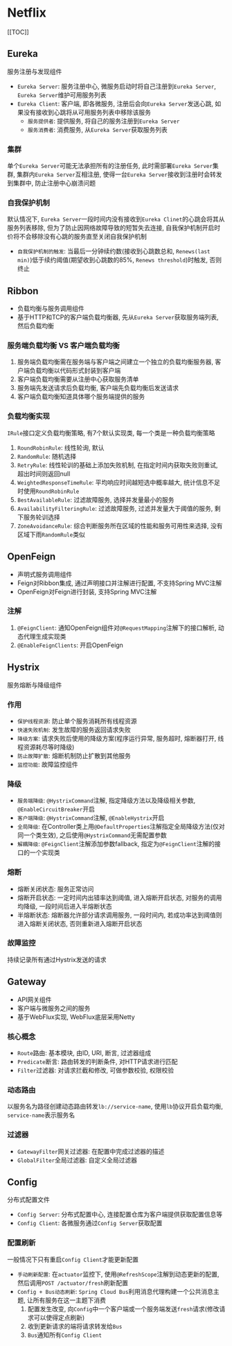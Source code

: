 # Netflix

[[TOC]]

## Eureka

服务注册与发现组件

- `Eureka Server`: 服务注册中心, 微服务启动时将自己注册到`Eureka Server`, `Eureka Server`维护可用服务列表
- `Eureka Client`: 客户端, 即各微服务, 注册后会向`Eureka Server`发送心跳, 如果没有接收到心跳将从可用服务列表中移除该服务
  - `服务提供者`: 提供服务, 将自己的服务注册到`Eureka Server`
  - `服务消费者`: 消费服务, 从`Eureka Server`获取服务列表

### 集群

单个`Eureka Server`可能无法承担所有的注册任务, 此时需部署`Eureka Server`集群, 集群内`Eureka Server`互相注册, 使得一台`Eureka Server`接收到注册时会转发到集群中, 防止注册中心崩溃问题

### 自我保护机制

默认情况下, `Eureka Server`一段时间内没有接收到`Eureka Clinet`的心跳会将其从服务列表移除, 但为了防止因网络故障导致的短暂失去连接, 自我保护机制开启时价将不会移除没有心跳的服务直至关闭自我保护机制

- `自我保护机制的触发`: 当最后一分钟续约数(接收到心跳数总和, `Renews(last min)`)低于续约阈值(期望收到心跳数的85%, `Renews threshold`)时触发, 否则终止

## Ribbon

- 负载均衡与服务调用组件
- 基于HTTP和TCP的客户端负载均衡器, 先从`Eureka Server`获取服务端列表, 然后负载均衡

### 服务端负载均衡 VS 客户端负载均衡

1. 服务端负载均衡需在服务端与客户端之间建立一个独立的负载均衡服务器, 客户端负载均衡以代码形式封装到客户端
2. 客户端负载均衡需要从注册中心获取服务清单
3. 服务端先发送请求后负载均衡, 客户端先负载均衡后发送请求
4. 客户端负载均衡知道具体哪个服务端提供的服务

### 负载均衡实现

`IRule`接口定义负载均衡策略, 有7个默认实现类, 每一个类是一种负载均衡策略

1. `RoundRobinRule`: 线性轮询, 默认
2. `RandomRule`: 随机选择
3. `RetryRule`: 线性轮训的基础上添加失败机制, 在指定时间内获取失败则重试, 超出时间则返回null
4. `WeightedResponseTimeRule`: 平均响应时间越短选中概率越大, 统计信息不足时使用`RoundRobinRule`
5. `BestAvailableRule`: 过滤故障服务, 选择并发量最小的服务
6. `AvailabilityFilteringRule`: 过滤故障服务, 过滤并发量大于阈值的服务, 剩下服务轮训选择
7. `ZoneAvoidanceRule`: 综合判断服务所在区域的性能和服务可用性来选择, 没有区域下雨`RandomRule`类似

## OpenFeign

- 声明式服务调用组件
- Feign对Ribbon集成, 通过声明接口并注解进行配置, 不支持Spring MVC注解
- OpenFeign对Feign进行封装, 支持Spring MVC注解

### 注解

1. `@FeignClient`: 通知OpenFeign组件对`@RequestMapping`注解下的接口解析, 动态代理生成实现类
2. `@EnableFeignClients`: 开启OpenFeign

## Hystrix

服务熔断与降级组件

### 作用

- `保护线程资源`: 防止单个服务消耗所有线程资源
- `快速失败机制`: 发生故障的服务返回请求失败
- `降级方案`: 请求失败后使用的降级方案(程序运行异常, 服务超时, 熔断器打开, 线程资源耗尽等时降级)
- `防止故障扩散`: 熔断机制防止扩散到其他服务
- `监控功能`: 故障监控组件

### 降级

- `服务端降级`: `@HystrixCommand`注解, 指定降级方法以及降级相关参数, `@EnableCircuitBreaker`开启
- `客户端降级`: `@HystrixCommand`注解, `@EnableHystrix`开启
- `全局降级`: 在Controller类上用`@DefaultProperties`注解指定全局降级方法(仅对同一个类生效), 之后使用`@HystrixCommand`无需配置参数
- `解耦降级`: `@FeignClient`注解添加参数fallback, 指定为`@FeignClient`注解的接口的一个实现类

### 熔断

- 熔断关闭状态: 服务正常访问
- 熔断开启状态: 一定时间内出错率达到阈值, 进入熔断开启状态, 对服务的调用均降级, 一段时间后进入半熔断状态
- 半熔断状态: 熔断器允许部分请求调用服务, 一段时间内, 若成功率达到阈值则进入熔断关闭状态, 否则重新进入熔断开启状态

### 故障监控

持续记录所有通过Hystrix发送的请求

## Gateway

- API网关组件
- 客户端与微服务之间的服务
- 基于WebFlux实现, WebFlux底层采用Netty

### 核心概念

- `Route`路由: 基本模块, 由ID, URI, 断言, 过滤器组成
- `Predicate`断言: 路由转发的判断条件, 对HTTP请求进行匹配
- `Filter`过滤器: 对请求拦截和修改, 可做参数校验, 权限校验

### 动态路由

以服务名为路径创建动态路由转发`lb://service-name`, 使用`lb`协议开启负载均衡, `service-name`表示服务名

### 过滤器

- `GatewayFilter`网关过滤器: 在配置中完成过滤器的描述
- `GlobalFilter`全局过滤器: 自定义全局过滤器

## Config

分布式配置文件

- `Config Server`: 分布式配置中心, 连接配置仓库为客户端提供获取配置信息等
- `Config Client`: 各微服务通过`Config Server`获取配置

### 配置刷新

一般情况下只有重启`Config Client`才能更新配置

- `手动刷新配置`: 在`actuator`监控下, 使用`@RefreshScope`注解到动态更新的配置, 然后调用`POST /actuator/fresh`刷新配置
- `Config + Bus动态刷新`: `Spring Cloud Bus`利用消息代理构建一个公共消息主题, 让所有服务在这一主题下消费
  1. 配置发生改变, 向`Config`中一个客户端或一个服务端发送`fresh`请求(修改请求可以使得定点刷新)
  2. 收到更新请求的端将请求转发给`Bus`
  3. `Bus`通知所有`Config Client`
